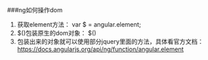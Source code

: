 ###ng如何操作dom
1. 获取element方法： var $ = angular.element;
2. $()包装原生的dom对象： $()
3. 包装出来的对象就可以使用部分jquery里面的方法，具体看官方文档： https://docs.angularjs.org/api/ng/function/angular.element